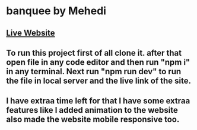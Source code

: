 # banquee by Mehedi

## [Live Website](https://banquee-by-mehedi.netlify.app/)

## To run this project first of all clone it. after that open file in any code editor and then run "npm i" in any terminal. Next run "npm run dev" to run the file in local server and the live link of the site. 

## I have extraa time left for that I have some extraa features like I added animation to the website also made the website mobile responsive too.




